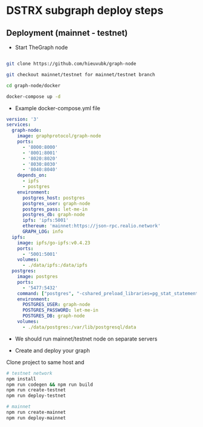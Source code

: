 # DSTRX subgraph deploy steps

## Deployment (mainnet - testnet)

* Start TheGraph node

```bash

git clone https://github.com/hieuvubk/graph-node

git checkout mainnet/testnet for mainnet/testnet branch

cd graph-node/docker

docker-compose up -d

```

* Example docker-compose.yml file

```yaml
version: '3'
services:
  graph-node:
    image: graphprotocol/graph-node
    ports:
      - '8000:8000'
      - '8001:8001'
      - '8020:8020'
      - '8030:8030'
      - '8040:8040'
    depends_on:
      - ipfs
      - postgres
    environment:
      postgres_host: postgres
      postgres_user: graph-node
      postgres_pass: let-me-in
      postgres_db: graph-node
      ipfs: 'ipfs:5001'
      ethereum: 'mainnet:https://json-rpc.realio.network'
      GRAPH_LOG: info
  ipfs:
    image: ipfs/go-ipfs:v0.4.23
    ports:
      - '5001:5001'
    volumes:
      - ./data/ipfs:/data/ipfs
  postgres:
    image: postgres
    ports:
      - '5477:5432'
    command: ["postgres", "-cshared_preload_libraries=pg_stat_statements"]
    environment:
      POSTGRES_USER: graph-node
      POSTGRES_PASSWORD: let-me-in
      POSTGRES_DB: graph-node
    volumes:
      - ./data/postgres:/var/lib/postgresql/data
```

* We should run mainnet/testnet node on separate servers

* Create and deploy your graph

Clone project to same host and

```bash
# testnet network
npm install
npm run codegen && npm run build
npm run create-testnet
npm run deploy-testnet

# mainnet
npm run create-mainnet
npm run deploy-mainnet
